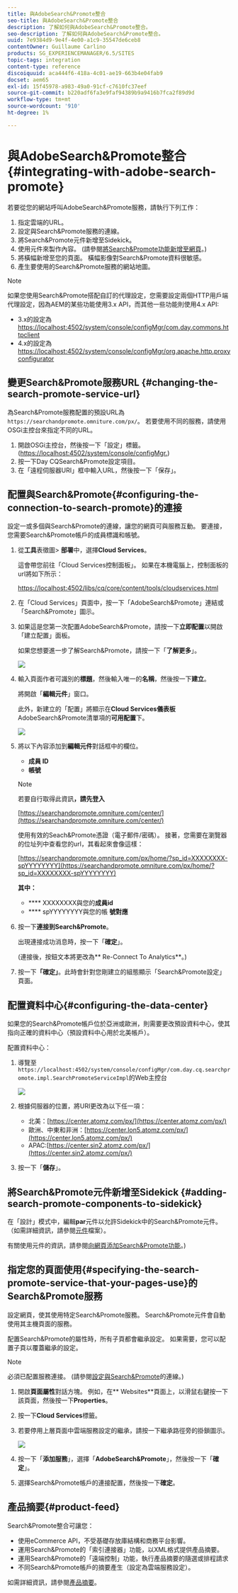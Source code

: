 ```yaml
---
title: 與AdobeSearch&Promote整合
seo-title: 與AdobeSearch&Promote整合
description: 了解如何與AdobeSearch&Promote整合。
seo-description: 了解如何與AdobeSearch&Promote整合。
uuid: 7e9384d9-9e4f-4e00-a1c9-35547de6ceb8
contentOwner: Guillaume Carlino
products: SG_EXPERIENCEMANAGER/6.5/SITES
topic-tags: integration
content-type: reference
discoiquuid: aca444f6-418a-4c01-ae19-663b4e04fab9
docset: aem65
exl-id: 15f45978-a983-49a0-91cf-c7610fc37eef
source-git-commit: b220adf6fa3e9faf94389b9a9416b7fca2f89d9d
workflow-type: tm+mt
source-wordcount: '910'
ht-degree: 1%

---
```


# 與AdobeSearch&amp;Promote整合{#integrating-with-adobe-search-promote}

若要從您的網站呼叫AdobeSearch&amp;Promote服務，請執行下列工作：

1. 指定雲端的URL。
1. 設定與Search&amp;Promote服務的連線。
1. 將Search&amp;Promote元件新增至Sidekick。
1. 使用元件來製作內容。 (請參閱[將Search&amp;Promote功能新增至網頁](/help/sites-authoring/search-and-promote.md)。)
1. 將橫幅新增至您的頁面。 橫幅影像對Search&amp;Promote資料很敏感。
1. 產生要使用的Search&amp;Promote服務的網站地圖。

>[!NOTE]
>
>如果您使用Search&amp;Promote搭配自訂的代理設定，您需要設定兩個HTTP用戶端代理設定，因為AEM的某些功能使用3.x API，而其他一些功能則使用4.x API:
>
>* 3.x的設定為[https://localhost:4502/system/console/configMgr/com.day.commons.httpclient](https://localhost:4502/system/console/configMgr/com.day.commons.httpclient)
>* 4.x的設定為[https://localhost:4502/system/console/configMgr/org.apache.http.proxyconfigurator](https://localhost:4502/system/console/configMgr/org.apache.http.proxyconfigurator)

>



## 變更Search&amp;Promote服務URL {#changing-the-search-promote-service-url}

為Search&amp;Promote服務配置的預設URL為`https://searchandpromote.omniture.com/px/`。 若要使用不同的服務，請使用OSGi主控台來指定不同的URL。

1. 開啟OSGi主控台，然後按一下「設定」標籤。 ([https://localhost:4502/system/console/configMgr.](https://localhost:4502/system/console/configMgr))
1. 按一下Day CQSearch&amp;Promote設定項目。
1. 在「遠程伺服器URI」框中輸入URL，然後按一下「保存」。

## 配置與Search&amp;Promote{#configuring-the-connection-to-search-promote}的連接

設定一或多個與Search&amp;Promote的連線，讓您的網頁可與服務互動。 要連接，您需要Search&amp;Promote帳戶的成員標識和帳號。

1. 從&#x200B;**工具**&#x200B;表徵圖> **部署**&#x200B;中，選擇&#x200B;**Cloud Services**。

   這會帶您前往「Cloud Services控制面板」。 如果在本機電腦上，控制面板的url將如下所示：

   [https://localhost:4502/libs/cq/core/content/tools/cloudservices.html](https://localhost:4502/libs/cq/core/content/tools/cloudservices.html)

1. 在「Cloud Services」頁面中，按一下「AdobeSearch&amp;Promote」連結或「Search&amp;Promote」圖示。

1. 如果這是您第一次配置AdobeSearch&amp;Promote，請按一下&#x200B;**立即配置**&#x200B;以開啟「建立配置」面板。

   如果您想要進一步了解Search&amp;Promote，請按一下「**了解更多**」。

   ![](assets/chlimage_1-59.png)

1. 輸入頁面作者可識別的&#x200B;**標題**，然後輸入唯一的&#x200B;**名稱**，然後按一下&#x200B;**建立**。

   將開啟「**編輯元件**」窗口。

   此外，新建立的「配置」將顯示在&#x200B;**Cloud Services儀表板** AdobeSearch&amp;Promote清單項的&#x200B;**可用配置**&#x200B;下。

   ![](assets/chlimage_1-60.png)

1. 將以下內容添加到&#x200B;**編輯元件**&#x200B;對話框中的欄位。

   * **成員 ID**
   * **帳號**

   >[!NOTE]
   >
   >若要自行取得此資訊&#x200B;**，請先登入**
   >
   >[https://searchandpromote.omniture.com/center/](https://searchandpromote.omniture.com/center/)
   >
   >
   >使用有效的Seach&amp;Promote憑證（電子郵件/密碼）。
   >接著，您需要在瀏覽器的位址列中查看您的url，其看起來會像這樣：
   >[](https://searchandpromote.omniture.com/px/home/?sp_id=XXXXXXXX-spYYYYYYYY)
   >
   >[https://searchandpromote.omniture.com/px/home/?sp_id=XXXXXXXX-spYYYYYYYY](https://searchandpromote.omniture.com/px/home/?sp_id=XXXXXXXX-spYYYYYYYY)
   >
   >**其中：**
   >
   >    * **** XXXXXXXX與您的**成員id**
   >    * **** spYYYYYYYY與您的帳 **號對應**


1. 按一下&#x200B;**連接到Search&amp;Promote**。

   出現連接成功消息時，按一下「**確定**」。

   (連接後，按鈕文本將更改為** Re-Connect To Analytics**。)

1. 按一下&#x200B;**「確定」**。此時會針對您剛建立的組態顯示「Search&amp;Promote設定」頁面。

## 配置資料中心{#configuring-the-data-center}

如果您的Search&amp;Promote帳戶位於亞洲或歐洲，則需要更改預設資料中心，使其指向正確的資料中心（預設資料中心用於北美帳戶）。

配置資料中心：

1. 導覽至`https://localhost:4502/system/console/configMgr/com.day.cq.searchpromote.impl.SearchPromoteServiceImpl`的Web主控台

   ![](assets/chlimage_1-61.png)

1. 根據伺服器的位置，將URI更改為以下任一項：

   * 北美：[https://center.atomz.com/px/](https://center.atomz.com/px/)
   * 歐洲、中東和非洲：[https://center.lon5.atomz.com/px/](https://center.lon5.atomz.com/px/)
   * APAC:[https://center.sin2.atomz.com/px/](https://center.sin2.atomz.com/px/)

1. 按一下「**儲存**」。

## 將Search&amp;Promote元件新增至Sidekick {#adding-search-promote-components-to-sidekick}

在「設計」模式中，編輯&#x200B;**par**&#x200B;元件以允許Sidekick中的Search&amp;Promote元件。 （如需詳細資訊，請參閱[元件](/help/sites-developing/components.md#addinganewcomponenttotheparagraphsystemdesignmode)檔案）。

有關使用元件的資訊，請參閱[向網頁添加Search&amp;Promote功能](/help/sites-authoring/search-and-promote.md)。)

## 指定您的頁面使用{#specifying-the-search-promote-service-that-your-pages-use}的Search&amp;Promote服務

設定網頁，使其使用特定Search&amp;Promote服務。 Search&amp;Promote元件會自動使用其主機頁面的服務。

配置Search&amp;Promote的屬性時，所有子頁都會繼承設定。 如果需要，您可以配置子頁以覆蓋繼承的設定。

>[!NOTE]
>
>必須已配置服務連接。 (請參閱[設定與Search&amp;Promote](#connection)的連線。)

1. 開啟&#x200B;**頁面屬性**&#x200B;對話方塊。 例如，在** Websites**頁面上，以滑鼠右鍵按一下該頁面，然後按一下&#x200B;**Properties**。
1. 按一下&#x200B;**Cloud Services**&#x200B;標籤。
1. 若要停用上層頁面中雲端服務設定的繼承，請按一下繼承路徑旁的掛鎖圖示。

   ![](assets/sandpinheritpadlock.png)

1. 按一下「**添加服務**」，選擇「**AdobeSearch&amp;Promote**」，然後按一下「**確定**」。
1. 選擇Search&amp;Promote帳戶的連接配置，然後按一下&#x200B;**確定**。

## 產品摘要{#product-feed}

Search&amp;Promote整合可讓您：

* 使用eCommerce API，不受基礎存放庫結構和商務平台影響。
* 運用Search&amp;Promote的「索引連接器」功能，以XML格式提供產品摘要。
* 運用Search&amp;Promote的「遠端控制」功能，執行產品摘要的隨選或排程請求
* 不同Search&amp;Promote帳戶的摘要產生（設定為雲端服務設定）。

如需詳細資訊，請參閱[產品摘要](/help/sites-administering/product-feed.md)。

